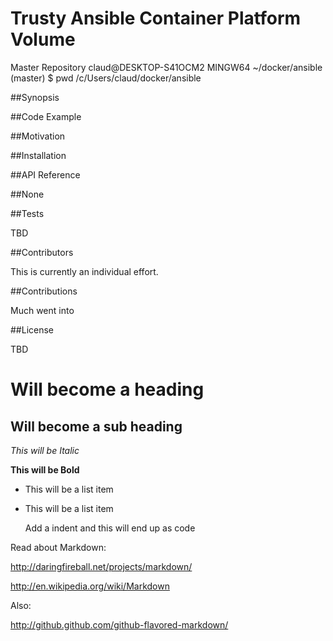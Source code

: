 # Trusty Ansible Container Platform Volume

Master Repository
claud@DESKTOP-S41OCM2 MINGW64 ~/docker/ansible (master)
$ pwd
/c/Users/claud/docker/ansible

##Synopsis


##Code Example


##Motivation



##Installation



##API Reference

##None

##Tests

TBD


##Contributors

This is currently an individual effort.

##Contributions

Much went into 

##License

TBD


Will become a heading
==============

Will become a sub heading
--------------

*This will be Italic*

**This will be Bold**

- This will be a list item
- This will be a list item

    Add a indent and this will end up as code
	
	
Read about Markdown:

http://daringfireball.net/projects/markdown/

http://en.wikipedia.org/wiki/Markdown

Also:

http://github.github.com/github-flavored-markdown/	